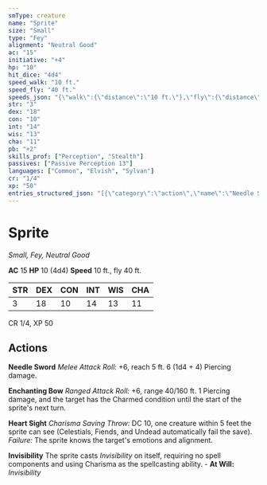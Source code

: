 ```yaml
---
smType: creature
name: "Sprite"
size: "Small"
type: "Fey"
alignment: "Neutral Good"
ac: "15"
initiative: "+4"
hp: "10"
hit_dice: "4d4"
speed_walk: "10 ft."
speed_fly: "40 ft."
speeds_json: "{\"walk\":{\"distance\":\"10 ft.\"},\"fly\":{\"distance\":\"40 ft.\"}}"
str: "3"
dex: "18"
con: "10"
int: "14"
wis: "13"
cha: "11"
pb: "+2"
skills_prof: ["Perception", "Stealth"]
passives: ["Passive Perception 13"]
languages: ["Common", "Elvish", "Sylvan"]
cr: "1/4"
xp: "50"
entries_structured_json: "[{\"category\":\"action\",\"name\":\"Needle Sword\",\"text\":\"*Melee Attack Roll:* +6, reach 5 ft. 6 (1d4 + 4) Piercing damage.\",\"kind\":\"Melee Attack Roll\",\"to_hit\":\"+6\",\"range\":\"5 ft\",\"damage\":\"6 (1d4 + 4) Piercing\"},{\"category\":\"action\",\"name\":\"Enchanting Bow\",\"text\":\"*Ranged Attack Roll:* +6, range 40/160 ft. 1 Piercing damage, and the target has the Charmed condition until the start of the sprite's next turn.\",\"kind\":\"Ranged Attack Roll\",\"to_hit\":\"+6\",\"range\":\"40/160 ft\"},{\"category\":\"action\",\"name\":\"Heart Sight\",\"text\":\"*Charisma Saving Throw*: DC 10, one creature within 5 feet the sprite can see (Celestials, Fiends, and Undead automatically fail the save). *Failure:*  The sprite knows the target's emotions and alignment.\",\"target\":\"one creature\",\"save_ability\":\"CHA\",\"save_dc\":10},{\"category\":\"action\",\"name\":\"Invisibility\",\"text\":\"The sprite casts *Invisibility* on itself, requiring no spell components and using Charisma as the spellcasting ability. - **At Will:** *Invisibility*\"}]"
---
```


# Sprite
*Small, Fey, Neutral Good*

**AC** 15
**HP** 10 (4d4)
**Speed** 10 ft., fly 40 ft.

| STR | DEX | CON | INT | WIS | CHA |
| --- | --- | --- | --- | --- | --- |
| 3 | 18 | 10 | 14 | 13 | 11 |

CR 1/4, XP 50

## Actions

**Needle Sword**
*Melee Attack Roll:* +6, reach 5 ft. 6 (1d4 + 4) Piercing damage.

**Enchanting Bow**
*Ranged Attack Roll:* +6, range 40/160 ft. 1 Piercing damage, and the target has the Charmed condition until the start of the sprite's next turn.

**Heart Sight**
*Charisma Saving Throw*: DC 10, one creature within 5 feet the sprite can see (Celestials, Fiends, and Undead automatically fail the save). *Failure:*  The sprite knows the target's emotions and alignment.

**Invisibility**
The sprite casts *Invisibility* on itself, requiring no spell components and using Charisma as the spellcasting ability. - **At Will:** *Invisibility*
